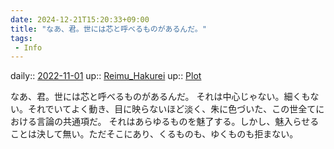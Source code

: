 ```yaml
---
date: 2024-12-21T15:20:33+09:00
title: "なあ、君。世には芯と呼べるものがあるんだ。"
tags:
 - Info
---
```


daily:: [2022-11-01](Daily_Note/2022-11-01.md)
up:: [Reimu_Hakurei](../Bar/Novel/Touhou_Project/Reimu_Hakurei.md)
up:: [Plot](../Bar/Novel/Chaos/Plot.md)

なあ、君。世には芯と呼べるものがあるんだ。
それは中心じゃない。細くもない。それでいてよく動き、目に映らないほど淡く、朱に色づいた、この世全てにおける言論の共通項だ。
それはあらゆるものを魅了する。しかし、魅入らせることは決して無い。ただそこにあり、くるものも、ゆくものも拒まない。